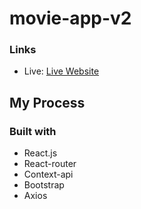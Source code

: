 # movie-app-v2

### Links

- Live: [Live Website](https://movie-app-v2-s.vercel.app/)

## My Process

### Built with

- React.js
- React-router
- Context-api
- Bootstrap
- Axios
